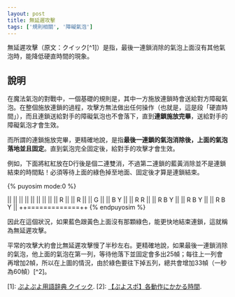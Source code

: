 ```yaml
---
layout: post
title: 無延遲攻擊
tags: ['規則相關', '障礙氣泡']
---
```


無延遲攻擊（原文：クイック[^1]）是指，最後一連鎖消除的氣泡上面沒有其他氣泡時，能降低硬直時間的現象。

## 說明

在魔法氣泡的對戰中，一個基礎的規則是，其中一方施放連鎖時會送給對方障礙氣泡。在整個施放連鎖的過程，攻擊方無法做出任何操作（也就是，這是段「硬直時間」），而且連鎖送給對手的障礙氣泡也不會落下，直到**連鎖施放完畢**，送給對手的障礙氣泡才會生效。

而所謂的連鎖施放完畢，更精確地說，是指**最後一連鎖的氣泡消除後，上面的氣泡落地並且固定**。直到氣泡完全固定後，給對手的攻擊才會生效。

例如，下面將紅紅放在D行後是個二連雙消，不過第二連鎖的藍黃消除並不是連鎖結束的時間點！必須等待上面的綠色掉至地面、固定後才算是連鎖結束。

{% puyosim mode:0 %}
                 
||             ||
||             ||
||             ||
||             ||
||       R     ||
||       R     ||
||           G ||
||         B Y ||
||         R R ||
||       R B Y ||
||       R B Y ||
||       R B Y ||
++=============++
{% endpuyosim %}

因此在這個狀況，如果藍色跟黃色上面沒有那顆綠色，能更快地結束連鎖，這就稱為無延遲攻擊。

平常的攻擊大約會比無延遲攻擊慢了半秒左右。更精確地說，如果最後一連鎖消除的氣泡，他上面的氣泡在第一列，等待他落下並固定會多出$25$幀；每往上一列會再增加$2$幀，所以在上圖的情況，由於綠色要往下掉五列，總共會增加$33$幀（一秒為$60$幀）[^2]。

[1]: [ぷよぷよ用語辞典 クイック](https://www26.atwiki.jp/puyowords/pages/314.html).
[2]: [【ぷよスポ】各動作にかかる時間](https://puyo-camp.jp/posts/71019).
